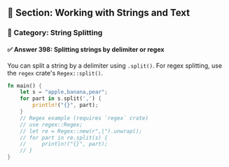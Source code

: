 ## 📘 Section: Working with Strings and Text
### 🔹 Category: String Splitting
#### ✅ Answer 398: Splitting strings by delimiter or regex

You can split a string by a delimiter using `.split()`. For regex splitting, use the `regex` crate's `Regex::split()`.

```rust
fn main() {
    let s = "apple,banana,pear";
    for part in s.split(',') {
        println!("{}", part);
    }
    // Regex example (requires `regex` crate)
    // use regex::Regex;
    // let re = Regex::new(r",|").unwrap();
    // for part in re.split(s) {
    //     println!("{}", part);
    // }
}
```
